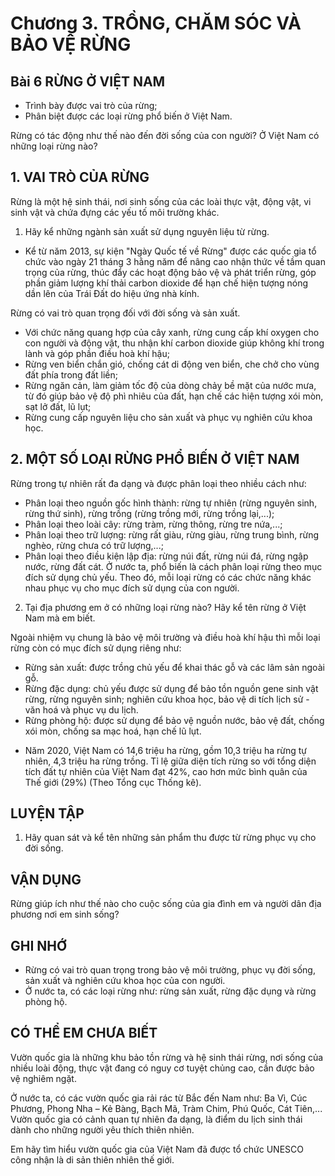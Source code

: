 # Chương 3. TRỒNG, CHĂM SÓC VÀ BẢO VỆ RỪNG

## Bài 6 RỪNG Ở VIỆT NAM

- Trình bày được vai trò của rừng;
- Phân biệt được các loại rừng phổ biến ở Việt Nam.

Rừng có tác động như thế nào đến đời sống của con người? Ở Việt Nam có những loại rừng nào?

## 1. VAI TRÒ CỦA RỪNG

Rừng là một hệ sinh thái, nơi sinh sống của các loài thực vật, động vật, vi sinh vật và chứa đựng các yếu tố môi trường khác.

1. Hãy kể những ngành sản xuất sử dụng nguyên liệu từ rừng.

+ Kể từ năm 2013, sự kiện "Ngày Quốc tế về Rừng" được các quốc gia tổ chức vào ngày 21 tháng 3 hằng năm để nâng cao nhận thức về tầm quan trọng của rừng, thúc đẩy các hoạt động bảo vệ và phát triển rừng, góp phần giảm lượng khí thải carbon dioxide để hạn chế hiện tượng nóng dần lên của Trái Đất do hiệu ứng nhà kính.

Rừng có vai trò quan trọng đối với đời sống và sản xuất.
- Với chức năng quang hợp của cây xanh, rừng cung cấp khí oxygen cho con người và động vật, thu nhận khí carbon dioxide giúp không khí trong lành và góp phần điều hoà khí hậu;
- Rừng ven biển chắn gió, chống cát di động ven biển, che chở cho vùng đất phía trong đất liền;
- Rừng ngăn cản, làm giảm tốc độ của dòng chảy bề mặt của nước mưa, từ đó giúp bảo vệ độ phì nhiêu của đất, hạn chế các hiện tượng xói mòn, sạt lở đất, lũ lụt;
- Rừng cung cấp nguyên liệu cho sản xuất và phục vụ nghiên cứu khoa học.

## 2. MỘT SỐ LOẠI RỪNG PHỔ BIẾN Ở VIỆT NAM

Rừng trong tự nhiên rất đa dạng và được phân loại theo nhiều cách như:
- Phân loại theo nguồn gốc hình thành: rừng tự nhiên (rừng nguyên sinh, rừng thứ sinh), rừng trồng (rừng trồng mới, rừng trồng lại,...);
- Phân loại theo loài cây: rừng tràm, rừng thông, rừng tre nứa,...;
- Phân loại theo trữ lượng: rừng rất giàu, rừng giàu, rừng trung bình, rừng nghèo, rừng chưa có trữ lượng,...;
- Phân loại theo điều kiện lập địa: rừng núi đất, rừng núi đá, rừng ngập nước, rừng đất cát.
Ở nước ta, phổ biến là cách phân loại rừng theo mục đích sử dụng chủ yếu. Theo đó, mỗi loại rừng có các chức năng khác nhau phục vụ cho mục đích sử dụng của con người.

2. Tại địa phương em ở có những loại rừng nào? Hãy kể tên rừng ở Việt Nam mà em biết.

Ngoài nhiệm vụ chung là bảo vệ môi trường và điều hoà khí hậu thì mỗi loại rừng còn có mục đích sử dụng riêng như:
- Rừng sản xuất: được trồng chủ yếu để khai thác gỗ và các lâm sản ngoài gỗ.
- Rừng đặc dụng: chủ yếu được sử dụng để bảo tồn nguồn gene sinh vật rừng, rừng nguyên sinh; nghiên cứu khoa học, bảo vệ di tích lịch sử - văn hoá và phục vụ du lịch.
- Rừng phòng hộ: được sử dụng để bảo vệ nguồn nước, bảo vệ đất, chống xói mòn, chống sa mạc hoá, hạn chế lũ lụt.

+ Năm 2020, Việt Nam có 14,6 triệu ha rừng, gồm 10,3 triệu ha rừng tự nhiên, 4,3 triệu ha rừng trồng. Tỉ lệ giữa diện tích rừng so với tổng diện tích đất tự nhiên của Việt Nam đạt 42%, cao hơn mức bình quân của Thế giới (29%) (Theo Tổng cục Thống kê).

## LUYỆN TẬP

1. Hãy quan sát và kể tên những sản phẩm thu được từ rừng phục vụ cho đời sống.

## VẬN DỤNG

Rừng giúp ích như thế nào cho cuộc sống của gia đình em và người dân địa phương nơi em sinh sống?

## GHI NHỚ

- Rừng có vai trò quan trọng trong bảo vệ môi trường, phục vụ đời sống, sản xuất và nghiên cứu khoa học của con người.
- Ở nước ta, có các loại rừng như: rừng sản xuất, rừng đặc dụng và rừng phòng hộ.

## CÓ THỂ EM CHƯA BIẾT

Vườn quốc gia là những khu bảo tồn rừng và hệ sinh thái rừng, nơi sống của nhiều loài động, thực vật đang có nguy cơ tuyệt chủng cao, cần được bảo vệ nghiêm ngặt.

Ở nước ta, có các vườn quốc gia rải rác từ Bắc đến Nam như: Ba Vì, Cúc Phương, Phong Nha – Kẻ Bàng, Bạch Mã, Tràm Chim, Phú Quốc, Cát Tiên,... Vườn quốc gia có cảnh quan tự nhiên đa dạng, là điểm du lịch sinh thái dành cho những người yêu thích thiên nhiên.

Em hãy tìm hiểu vườn quốc gia của Việt Nam đã được tổ chức UNESCO công nhận là di sản thiên nhiên thế giới.
